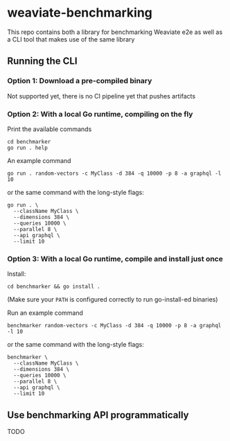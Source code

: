 # weaviate-benchmarking

This repo contains both a library for benchmarking Weaviate e2e as well as a
CLI tool that makes use of the same library

## Running the CLI

### Option 1: Download a pre-compiled binary

Not supported yet, there is no CI pipeline yet that pushes artifacts

### Option 2: With a local Go runtime, compiling on the fly

Print the available commands
```
cd benchmarker
go run . help
```

An example command

```
go run . random-vectors -c MyClass -d 384 -q 10000 -p 8 -a graphql -l 10
```

or the same command with the long-style flags:

```
go run . \
  --className MyClass \
  --dimensions 384 \
  --queries 10000 \
  --parallel 8 \
  --api graphql \
  --limit 10
```

### Option 3: With a local Go runtime, compile and install just once

Install:

```
cd benchmarker && go install .
```

(Make sure your `PATH` is configured correctly to run go-install-ed binaries)

Run an example command

```
benchmarker random-vectors -c MyClass -d 384 -q 10000 -p 8 -a graphql -l 10
```

or the same command with the long-style flags:

```
benchmarker \
  --className MyClass \
  --dimensions 384 \
  --queries 10000 \
  --parallel 8 \
  --api graphql \
  --limit 10
```

## Use benchmarking API programmatically

TODO
